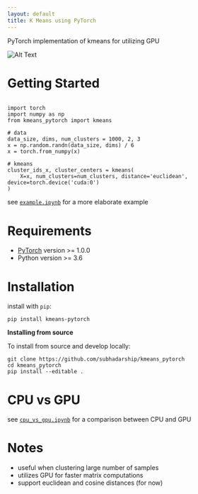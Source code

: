 ```yaml
---
layout: default
title: K Means using PyTorch
---
```


PyTorch implementation of kmeans for utilizing GPU

![Alt Text](https://media.giphy.com/media/WsYIwIHHXUcuiR8BeS/giphy.gif)

# Getting Started
```

import torch
import numpy as np
from kmeans_pytorch import kmeans

# data
data_size, dims, num_clusters = 1000, 2, 3
x = np.random.randn(data_size, dims) / 6
x = torch.from_numpy(x)

# kmeans
cluster_ids_x, cluster_centers = kmeans(
    X=x, num_clusters=num_clusters, distance='euclidean', device=torch.device('cuda:0')
)
```

see [`example.ipynb`](https://github.com/subhadarship/kmeans_pytorch/blob/master/example.ipynb) for a more elaborate example

# Requirements
* [PyTorch](http://pytorch.org/) version >= 1.0.0
* Python version >= 3.6

# Installation

install with `pip`:
```
pip install kmeans-pytorch
```

**Installing from source**

To install from source and develop locally:
```
git clone https://github.com/subhadarship/kmeans_pytorch
cd kmeans_pytorch
pip install --editable .
```

# CPU vs GPU
see [`cpu_vs_gpu.ipynb`](https://github.com/subhadarship/kmeans_pytorch/blob/master/cpu_vs_gpu.ipynb) for a comparison between CPU and GPU

# Notes
- useful when clustering large number of samples
- utilizes GPU for faster matrix computations
- support euclidean and cosine distances (for now)
